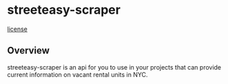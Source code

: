 # streeteasy-scraper
[license](https://img.shields.io/badge/license-MIT-brightgreen)

## Overview
streeteasy-scraper is an api for you to use in your projects that can provide current information on vacant rental units in NYC.
